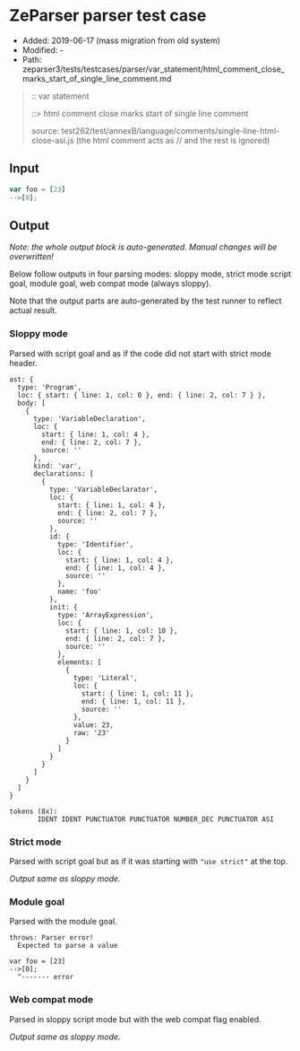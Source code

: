 # ZeParser parser test case

- Added: 2019-06-17 (mass migration from old system)
- Modified: -
- Path: zeparser3/tests/testcases/parser/var_statement/html_comment_close_marks_start_of_single_line_comment.md

> :: var statement
>
> ::> html comment close marks start of single line comment
>
> source: test262/test/annexB/language/comments/single-line-html-close-asi.js (the html comment acts as // and the rest is ignored)

## Input

`````js
var foo = [23]
-->[0];
`````

## Output

_Note: the whole output block is auto-generated. Manual changes will be overwritten!_

Below follow outputs in four parsing modes: sloppy mode, strict mode script goal, module goal, web compat mode (always sloppy).

Note that the output parts are auto-generated by the test runner to reflect actual result.

### Sloppy mode

Parsed with script goal and as if the code did not start with strict mode header.

`````
ast: {
  type: 'Program',
  loc: { start: { line: 1, col: 0 }, end: { line: 2, col: 7 } },
  body: [
    {
      type: 'VariableDeclaration',
      loc: {
        start: { line: 1, col: 4 },
        end: { line: 2, col: 7 },
        source: ''
      },
      kind: 'var',
      declarations: [
        {
          type: 'VariableDeclarator',
          loc: {
            start: { line: 1, col: 4 },
            end: { line: 2, col: 7 },
            source: ''
          },
          id: {
            type: 'Identifier',
            loc: {
              start: { line: 1, col: 4 },
              end: { line: 1, col: 4 },
              source: ''
            },
            name: 'foo'
          },
          init: {
            type: 'ArrayExpression',
            loc: {
              start: { line: 1, col: 10 },
              end: { line: 2, col: 7 },
              source: ''
            },
            elements: [
              {
                type: 'Literal',
                loc: {
                  start: { line: 1, col: 11 },
                  end: { line: 1, col: 11 },
                  source: ''
                },
                value: 23,
                raw: '23'
              }
            ]
          }
        }
      ]
    }
  ]
}

tokens (8x):
       IDENT IDENT PUNCTUATOR PUNCTUATOR NUMBER_DEC PUNCTUATOR ASI
`````

### Strict mode

Parsed with script goal but as if it was starting with `"use strict"` at the top.

_Output same as sloppy mode._

### Module goal

Parsed with the module goal.

`````
throws: Parser error!
  Expected to parse a value

var foo = [23]
-->[0];
  ^------- error
`````


### Web compat mode

Parsed in sloppy script mode but with the web compat flag enabled.

_Output same as sloppy mode._
